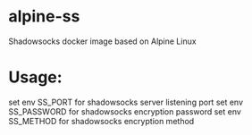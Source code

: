 # alpine-ss
Shadowsocks docker image based on Alpine Linux 

# Usage:
set env SS_PORT for shadowsocks server listening port
set env SS_PASSWORD for shadowsocks encryption password
set env SS_METHOD for shadowsocks encryption method
